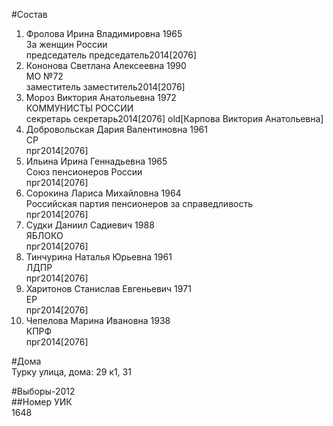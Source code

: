 #Состав  
1. Фролова Ирина Владимировна 1965  
    За женщин России  
    председатель председатель2014[2076]  
2. Кононова Светлана Алексеевна 1990  
    МО №72  
    заместитель заместитель2014[2076]  
3. Мороз Виктория Анатольевна 1972  
    КОММУНИСТЫ РОССИИ  
    секретарь секретарь2014[2076] old[Карпова Виктория Анатольевна]  
4. Добровольская Дария Валентиновна 1961  
    СР  
    прг2014[2076]  
5. Ильина Ирина Геннадьевна 1965  
    Союз пенсионеров России  
    прг2014[2076]  
6. Сорокина Лариса Михайловна 1964  
    Российская партия пенсионеров за справедливость  
    прг2014[2076]  
7. Судки Даниил Садиевич 1988  
    ЯБЛОКО  
    прг2014[2076]  
8. Тинчурина Наталья Юрьевна 1961  
    ЛДПР  
    прг2014[2076]  
9. Харитонов Станислав Евгеньевич 1971  
    ЕР  
    прг2014[2076]  
10. Чепелова Марина Ивановна 1938  
    КПРФ  
    прг2014[2076]  
  
#Дома  
Турку улица, дома: 29 к1, 31  
  
#Выборы-2012  
##Номер УИК  
1648  
